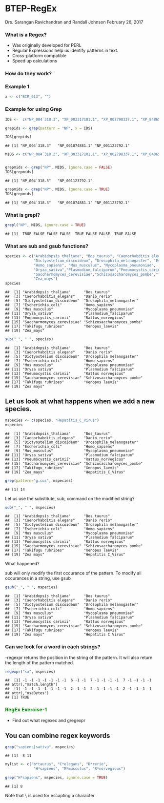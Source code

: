 BTEP-RegEx
================
Drs. Sarangan Ravichandran and Randall Johnson
February 26, 2017

### What is a Regex?

-   Was originally developed for PERL
-   Regular Expressions help us identify patterns in text.
-   Cross-platform compatible
-   Speed up calculations

### How do they work?

### Example 1

``` r
x <- c("BCR_613", "")
```

### Example for using Grep

``` r
IDS <-  c("NP_004`318.3", "XP_003317181.1", "XP_002798337.1", "XP_848654.2", "NP_001074881.1", "XP_228091.6", "XP_415244.3", "NP_001123792.1", "XP_005161278")

grepids <- grep(pattern = "NP", x = IDS)

IDS[grepids]
```

    ## [1] "NP_004`318.3"   "NP_001074881.1" "NP_001123792.1"

``` r
MIDS <- c("NP_004`318.3", "XP_003317181.1", "XP_002798337.1", "XP_848654.2", "np_001074881.1", "XP_228091.6", "XP_415244.3", "NP_001123792.1", "XP_005161278")


grepmids <- grep("NP", MIDS, ignore.case = FALSE)
IDS[grepmids]
```

    ## [1] "NP_004`318.3"   "NP_001123792.1"

``` r
grepmids <- grep("NP", MIDS, ignore.case = TRUE)
IDS[grepmids]
```

    ## [1] "NP_004`318.3"   "NP_001074881.1" "NP_001123792.1"

### What is grepl?

``` r
grepl("NP", MIDS, ignore.case = TRUE) 
```

    ## [1]  TRUE FALSE FALSE FALSE  TRUE FALSE FALSE  TRUE FALSE

### What are sub and gsub functions?

``` r
species <- c("Arabidopsis_thaliana", "Bos_taurus", "Caenorhabditis_elegans", "Danio_rerio", 
             "Dictyostelium_discoideum", "Drosophila_melanogaster", "Escherichia_coli",
             "Homo_sapiens", "Mus_musculus", "Mycoplasma_pneumoniae",
             "Oryza_sativa","Plasmodium_falciparum","Pneumocystis_carinii","Rattus_norvegicus",
             "Saccharmomyces_cerevisiae","Schizosaccharomyces_pombe","Takifugu_rubripes","Xenopus_laevis",
             "Zea_mays")
species
```

    ##  [1] "Arabidopsis_thaliana"      "Bos_taurus"               
    ##  [3] "Caenorhabditis_elegans"    "Danio_rerio"              
    ##  [5] "Dictyostelium_discoideum"  "Drosophila_melanogaster"  
    ##  [7] "Escherichia_coli"          "Homo_sapiens"             
    ##  [9] "Mus_musculus"              "Mycoplasma_pneumoniae"    
    ## [11] "Oryza_sativa"              "Plasmodium_falciparum"    
    ## [13] "Pneumocystis_carinii"      "Rattus_norvegicus"        
    ## [15] "Saccharmomyces_cerevisiae" "Schizosaccharomyces_pombe"
    ## [17] "Takifugu_rubripes"         "Xenopus_laevis"           
    ## [19] "Zea_mays"

``` r
sub("_", " ", species)
```

    ##  [1] "Arabidopsis thaliana"      "Bos taurus"               
    ##  [3] "Caenorhabditis elegans"    "Danio rerio"              
    ##  [5] "Dictyostelium discoideum"  "Drosophila melanogaster"  
    ##  [7] "Escherichia coli"          "Homo sapiens"             
    ##  [9] "Mus musculus"              "Mycoplasma pneumoniae"    
    ## [11] "Oryza sativa"              "Plasmodium falciparum"    
    ## [13] "Pneumocystis carinii"      "Rattus norvegicus"        
    ## [15] "Saccharmomyces cerevisiae" "Schizosaccharomyces pombe"
    ## [17] "Takifugu rubripes"         "Xenopus laevis"           
    ## [19] "Zea mays"

Let us look at what happens when we add a new species.
------------------------------------------------------

``` r
mspecies <- c(species, "Hepatitis_C_Virus")
mspecies
```

    ##  [1] "Arabidopsis_thaliana"      "Bos_taurus"               
    ##  [3] "Caenorhabditis_elegans"    "Danio_rerio"              
    ##  [5] "Dictyostelium_discoideum"  "Drosophila_melanogaster"  
    ##  [7] "Escherichia_coli"          "Homo_sapiens"             
    ##  [9] "Mus_musculus"              "Mycoplasma_pneumoniae"    
    ## [11] "Oryza_sativa"              "Plasmodium_falciparum"    
    ## [13] "Pneumocystis_carinii"      "Rattus_norvegicus"        
    ## [15] "Saccharmomyces_cerevisiae" "Schizosaccharomyces_pombe"
    ## [17] "Takifugu_rubripes"         "Xenopus_laevis"           
    ## [19] "Zea_mays"                  "Hepatitis_C_Virus"

``` r
grep(pattern="g.cus", mspecies)
```

    ## [1] 14

Let us use the substitute, sub, command on the modified string?

``` r
sub("_", " ", mspecies)
```

    ##  [1] "Arabidopsis thaliana"      "Bos taurus"               
    ##  [3] "Caenorhabditis elegans"    "Danio rerio"              
    ##  [5] "Dictyostelium discoideum"  "Drosophila melanogaster"  
    ##  [7] "Escherichia coli"          "Homo sapiens"             
    ##  [9] "Mus musculus"              "Mycoplasma pneumoniae"    
    ## [11] "Oryza sativa"              "Plasmodium falciparum"    
    ## [13] "Pneumocystis carinii"      "Rattus norvegicus"        
    ## [15] "Saccharmomyces cerevisiae" "Schizosaccharomyces pombe"
    ## [17] "Takifugu rubripes"         "Xenopus laevis"           
    ## [19] "Zea mays"                  "Hepatitis C_Virus"

What happened?

sub will only modify the first occurance of the pattern. To modify all occurances in a string, use gsub

``` r
gsub("_", " ", mspecies)
```

    ##  [1] "Arabidopsis thaliana"      "Bos taurus"               
    ##  [3] "Caenorhabditis elegans"    "Danio rerio"              
    ##  [5] "Dictyostelium discoideum"  "Drosophila melanogaster"  
    ##  [7] "Escherichia coli"          "Homo sapiens"             
    ##  [9] "Mus musculus"              "Mycoplasma pneumoniae"    
    ## [11] "Oryza sativa"              "Plasmodium falciparum"    
    ## [13] "Pneumocystis carinii"      "Rattus norvegicus"        
    ## [15] "Saccharmomyces cerevisiae" "Schizosaccharomyces pombe"
    ## [17] "Takifugu rubripes"         "Xenopus laevis"           
    ## [19] "Zea mays"                  "Hepatitis C Virus"

### Can we look for a word in each strings?

-regexpr returns the position in the string of the pattern. It will also return the length of the pattern matched.

``` r
regexpr("sa", mspecies)
```

    ##  [1] -1 -1 -1 -1 -1 -1 -1  6 -1 -1  7 -1 -1 -1 -1  7 -1 -1 -1 -1
    ## attr(,"match.length")
    ##  [1] -1 -1 -1 -1 -1 -1 -1  2 -1 -1  2 -1 -1 -1 -1  2 -1 -1 -1 -1
    ## attr(,"useBytes")
    ## [1] TRUE

### <span style="color:green">RegEx Exercise-1</span>

-   Find out what regexec and gregexpr

You can combine regex keywords
------------------------------

``` r
grep("sapiens|sativa", mspecies)
```

    ## [1]  8 11

``` r
mylist <- c("b*taurus", "C*elegans", "D*rerio", 
             "H*sapiens", "M*musculus", "R*norvegicus")

grep("H*sapiens", mspecies, ignore.case = TRUE)
```

    ## [1] 8

Note that <code>\\</code> is used for escapting a character
